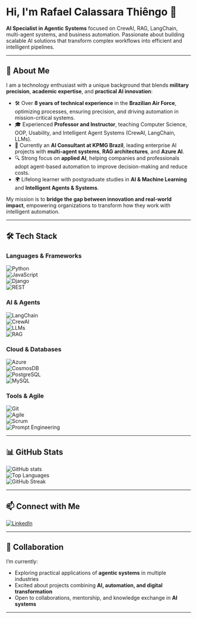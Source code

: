 # Hi, I'm Rafael Calassara Thiêngo 👋

**AI Specialist in Agentic Systems** focused on CrewAI, RAG, LangChain, multi-agent systems, and business automation. Passionate about building scalable AI solutions that transform complex workflows into efficient and intelligent pipelines.  

---

## 🚀 About Me

I am a technology enthusiast with a unique background that blends **military precision**, **academic expertise**, and **practical AI innovation**:

- 🛠️ Over **8 years of technical experience** in the **Brazilian Air Force**, optimizing processes, ensuring precision, and driving automation in mission-critical systems.  
- 🎓 Experienced **Professor and Instructor**, teaching Computer Science, OOP, Usability, and Intelligent Agent Systems (CrewAI, LangChain, LLMs).  
- 💼 Currently an **AI Consultant at KPMG Brazil**, leading enterprise AI projects with **multi-agent systems**, **RAG architectures**, and **Azure AI**.  
- 🔍 Strong focus on **applied AI**, helping companies and professionals adopt agent-based automation to improve decision-making and reduce costs.  
- 🌍 Lifelong learner with postgraduate studies in **AI & Machine Learning** and **Intelligent Agents & Systems**.  

My mission is to **bridge the gap between innovation and real-world impact**, empowering organizations to transform how they work with intelligent automation.  


---

## 🛠️ Tech Stack

### Languages & Frameworks  
![Python](https://img.shields.io/badge/Python-3776AB?style=for-the-badge&logo=python&logoColor=white)  
![JavaScript](https://img.shields.io/badge/JavaScript-F7DF1E?style=for-the-badge&logo=javascript&logoColor=black)  
![Django](https://img.shields.io/badge/Django-092E20?style=for-the-badge&logo=django&logoColor=white)  
![REST](https://img.shields.io/badge/REST%20API-FF6C37?style=for-the-badge&logo=api&logoColor=white)  

### AI & Agents  
![LangChain](https://img.shields.io/badge/LangChain-0E76A8?style=for-the-badge&logo=chainlink&logoColor=white)  
![CrewAI](https://img.shields.io/badge/CrewAI-FF4500?style=for-the-badge&logo=airplayvideo&logoColor=white)  
![LLMs](https://img.shields.io/badge/LLMs-8A2BE2?style=for-the-badge&logo=openai&logoColor=white)  
![RAG](https://img.shields.io/badge/RAG-0066CC?style=for-the-badge&logo=microsoftazure&logoColor=white)  

### Cloud & Databases  
![Azure](https://img.shields.io/badge/Azure-0078D4?style=for-the-badge&logo=microsoftazure&logoColor=white)  
![CosmosDB](https://img.shields.io/badge/CosmosDB-3A9BDC?style=for-the-badge&logo=azurecosmosdb&logoColor=white)  
![PostgreSQL](https://img.shields.io/badge/PostgreSQL-336791?style=for-the-badge&logo=postgresql&logoColor=white)  
![MySQL](https://img.shields.io/badge/MySQL-4479A1?style=for-the-badge&logo=mysql&logoColor=white)  

### Tools & Agile  
![Git](https://img.shields.io/badge/Git-F05032?style=for-the-badge&logo=git&logoColor=white)  
![Agile](https://img.shields.io/badge/Agile-2496ED?style=for-the-badge&logo=scrumalliance&logoColor=white)  
![Scrum](https://img.shields.io/badge/Scrum-009FDA?style=for-the-badge&logo=scrumalliance&logoColor=white)  
![Prompt Engineering](https://img.shields.io/badge/Prompt%20Engineering-FF69B4?style=for-the-badge&logo=openai&logoColor=white)  

---

## 📊 GitHub Stats  

![GitHub stats](https://github-readme-stats.vercel.app/api?username=rafacalassara&show_icons=true&theme=tokyonight)  
![Top Languages](https://github-readme-stats.vercel.app/api/top-langs/?username=rafacalassara&layout=compact&theme=tokyonight)  
![GitHub Streak](https://streak-stats.demolab.com/?user=rafacalassara&theme=tokyonight)  

---

## 📫 Connect with Me  

[![LinkedIn](https://img.shields.io/badge/LinkedIn-0A66C2?style=for-the-badge&logo=linkedin&logoColor=white)](https://www.linkedin.com/in/rafael-calassara)

---

## 🤝 Collaboration

I’m currently:  
- Exploring practical applications of **agentic systems** in multiple industries  
- Excited about projects combining **AI, automation, and digital transformation**  
- Open to collaborations, mentorship, and knowledge exchange in **AI systems**  

---
